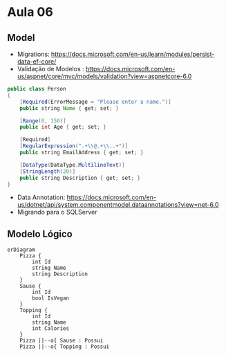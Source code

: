 # Aula 06
## Model
- Migrations: https://docs.microsoft.com/en-us/learn/modules/persist-data-ef-core/ 
- Validação de Modelos : https://docs.microsoft.com/en-us/aspnet/core/mvc/models/validation?view=aspnetcore-6.0

```java
public class Person
{
    [Required(ErrorMessage = "Please enter a name.")]
    public string Name { get; set; }

    [Range(0, 150)]
    public int Age { get; set; }

    [Required]
    [RegularExpression(".+\\@.+\\..+")]
    public string EmailAddress { get; set; }

    [DataType(DataType.MultilineText)]
    [StringLength(20)]
    public string Description { get; set; }
}

```
- Data Annotation: https://docs.microsoft.com/en-us/dotnet/api/system.componentmodel.dataannotations?view=net-6.0
- Migrando para o SQLServer

## Modelo Lógico

```mermaid
erDiagram
    Pizza {
        int Id
        string Name
        string Description
    }
    Sause {
        int Id
        bool IsVegan
    }
    Topping {
        int Id
        string Name
        int Calories
    }
    Pizza ||--o{ Sause : Possui
    Pizza ||--o{ Topping : Possui
